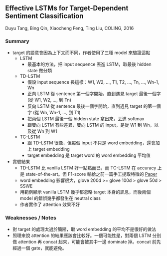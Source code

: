 ## Effective LSTMs for Target-Dependent Sentiment Classification

Duyu Tang, Bing Qin, Xiaocheng Feng, Ting Liu, COLING, 2016

### Summary
- target 的語意會因為上下文而不同，作者使用了三種 model 來驗證這點
    - LSTM
        - 最基本的方法，把 input sequence 丟進 LSTM，取最後 hidden state 做分類
    - TD-LSTM
        - 假設 input sequence 長這樣：W1, W2, ..., T1, T2, ..., Tn, ..., Wn-1, Wn
        - 正向 LSTM 從 sentence 第一個字開始，直到遇見 target 最後一個字 (從 W1, W2, ..., 到 Tn)
        - 反向 LSTM 從 sentence 最後一個字開始，直到遇見 target 的第一個字 (從 Wn, Wn-1, ..., 到 T1)
        - 把兩個 LSTM 最後一個 hidden state 拿出來，丟進 softmax
        - 跟雙向 LSTM 有些差異，雙向 LSTM 的 input，是從 W1 到 Wn，以及從 Wn 到 W1
    - TC-LSTM
        - 跟 TD-LSTM 很像，但每個 input 不只是 word embedding，還會加上 target embedding
        - target embedding 是 target word 的 word embedding 平均值
- 實驗結果
    - TD-LSTM 比 vanilla LSTM 好一點點而已，而 TC-LSTM 在 accuracy 上是 state-of-the-art。但 F1-score 輸給之前一篇手工提取特徵的 [Paper](https://www.ijcai.org/Proceedings/15/Papers/194.pdf)
    - word embedding 影響很大，glove 200d >= glove 100d > glove 50d > SSWE
    - 用範例顯示 vanilla LSTM 幾乎都忽略 target 本身的訊息，而後兩個 model 的錯誤幾乎都發生在 neutral class
    - 作者實作了 attention 效果不好

### Weaknesses / Notes
- 對 target 的處理太過於簡陋，取 word embedding 的平均不是很好的做法
- 照理來說 attention 的結果應該會比較好。一個可能性是，對兩個 LSTM 分別做 attention 再 concat 起來，可能會被其中一邊 dominate 掉。concat 前先經過一個 gate，就能避免。
